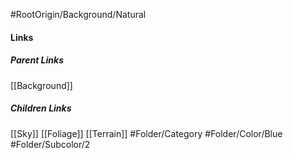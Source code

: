 #RootOrigin/Background/Natural
#### Links
##### Parent Links
[[Background]]
##### Children Links
[[Sky]]
[[Foliage]]
[[Terrain]]
#Folder/Category
#Folder/Color/Blue
#Folder/Subcolor/2
